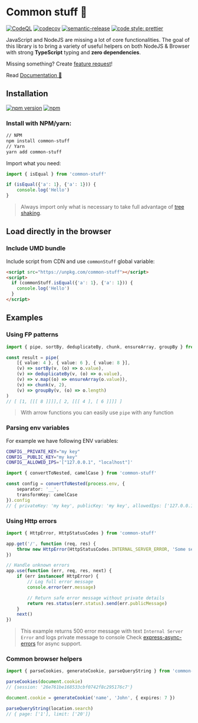 # Common stuff 🔨

[![CodeQL](https://github.com/KiraLT/common-stuff/actions/workflows/codeql-analysis.yml/badge.svg)](https://github.com/KiraLT/common-stuff/actions/workflows/codeql-analysis.yml)
[![codecov](https://codecov.io/gh/KiraLT/common-stuff/branch/main/graph/badge.svg?token=E599EPAOPM)](https://codecov.io/gh/KiraLT/common-stuff)
[![semantic-release](https://img.shields.io/badge/%20%20%F0%9F%93%A6%F0%9F%9A%80-semantic--release-e10079.svg)](https://github.com/semantic-release/semantic-release)
[![code style: prettier](https://img.shields.io/badge/code_style-prettier-ff69b4.svg)](https://github.com/prettier/prettier)

JavaScript and NodeJS are missing a lot of core functionalities. The goal of this library is to bring a variety of useful helpers on both NodeJS & Browser with strong **TypeScript** typing and **zero dependencies**.

Missing something? Create [feature request](https://github.com/KiraLT/common-stuff/issues/new?assignees=&labels=enhancement&template=feature_request.md&title=)!

Read [Documentation 📘](https://kiralt.github.io/common-stuff/)

## Installation

[![npm version](https://badge.fury.io/js/common-stuff.svg)](https://www.npmjs.com/package/common-stuff)
[![npm](https://img.shields.io/npm/dt/common-stuff)](https://www.npmjs.com/package/common-stuff)

### Install with NPM/yarn:

```bash
// NPM
npm install common-stuff
// Yarn
yarn add common-stuff
```

Import what you need:

```typescript
import { isEqual } from 'common-stuff'

if (isEqual({'a': 1}, {'a': 1})) {
    console.log('Hello')
}
```

> Always import only what is necessary to take full advantage of [tree shaking](https://developers.google.com/web/fundamentals/performance/optimizing-javascript/tree-shaking).

## Load directly in the browser

### Include UMD bundle

Include script from CDN and use `commonStuff` global variable:

```html
<script src="https://unpkg.com/common-stuff"></script>
<script>
  if (commonStuff.isEqual({'a': 1}, {'a': 1})) {
    console.log('Hello')
  }
</script>
```

## Examples

### Using FP patterns

```typescript
import { pipe, sortBy, deduplicateBy, chunk, ensureArray, groupBy } from 'common-stuff'

const result = pipe(
    [{ value: 4 }, { value: 6 }, { value: 8 }],
    (v) => sortBy(v, (o) => o.value),
    (v) => deduplicateBy(v, (o) => o.value),
    (v) => v.map((o) => ensureArray(o.value)),
    (v) => chunk(v, 2),
    (v) => groupBy(v, (o) => o.length)
)
// [ [1, [[[ 8 ]]]],[ 2, [[[ 4 ], [ 6 ]]]] ]
```

> With arrow functions you can easily use `pipe` with any function

### Parsing env variables

For example we have following ENV variables:

```bash
CONFIG__PRIVATE_KEY="my key"
CONFIG__PUBLIC_KEY="my key"
CONFIG__ALLOWED_IPS='["127.0.0.1", "localhost"]'
```

```typescript
import { convertToNested, camelCase } from 'common-stuff'

const config = convertToNested(process.env, {
    separator: '__',
    transformKey: camelCase
}).config
// { privateKey: 'my key', publicKey: 'my key', allowedIps: ['127.0.0.1', 'localhost'] }
```

### Using Http errors

```typescript
import { HttpError, HttpStatusCodes } from 'common-stuff'

app.get('/', function (req, res) {
    throw new HttpError(HttpStatusCodes.INTERNAL_SERVER_ERROR, 'Some secret error message')
})

// Handle unknown errors
app.use(function (err, req, res, next) {
    if (err instanceof HttpError) {
        // Log full error message
        console.error(err.message)

        // Return safe error message without private details
        return res.status(err.status).send(err.publicMessage)
    }
    next()
})
```

> This example returns 500 error message with text `Internal Server Error` and logs private message to console
> Check [express-async-errors](https://www.npmjs.com/package/express-async-errors) for async support.

### Common browser helpers

```typescript
import { parseCookies, generateCookie, parseQueryString } from 'common-stuff'

parseCookies(document.cookie)
// {session: '26e761be168533cbf0742f8c295176c7'}

document.cookie = generateCookie('name', 'John', { expires: 7 })

parseQueryString(location.search)
// { page: ['1'], limit: ['20']}
```
